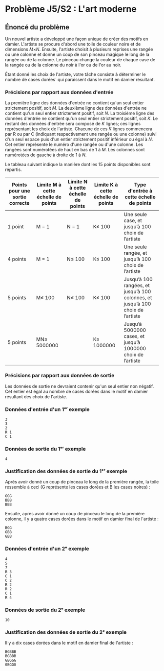# Problème J5/S2 : L'art moderne

## Énoncé du problème

Un nouvel artiste a développé une façon unique de créer des motifs en
damier. L'artiste se procure d'abord une toile de couleur noire et de
dimensions *M*×*N*. Ensuite, l'artiste choisit à plusieurs reprises une
rangée ou une colonne et donne un coup de son pinceau magique le long de
la rangée ou de la colonne. Le pinceau change la couleur de chaque case
de la rangée ou de la colonne du noir à l'or ou de l'or au noir.

Étant donné les choix de l'artiste, votre tâche consiste à déterminer le
nombre de cases dorées´ qui paraissent dans le motif en damier
résultant.

### Précisions par rapport aux données d'entrée

La première ligne des données d'entrée ne contient qu'un seul entier
strictement positif, soit *M*. La deuxième ligne des données d'entrée ne
contient qu'un seul entier strictement positif, soit *N*. La troisième
ligne des données d'entrée ne contient qu'un seul entier strictement
positif, soit *K*. Le restant des données d'entrée sera composé de *K*
lignes; ces lignes représentant les choix de l'artiste. Chacune de ces
*K* lignes commencera par R ou par C (indiquant respectivement une
rangée ou une colonne) suivi d'un seul espace puis d'un entier
strictement positif inférieur ou égal à *N*. Cet entier représente le
numéro d'une rangée ou d'une colonne. Les rangées sont numérotées de
haut en bas de 1 à *M*. Les colonnes sont numérotées de gauche à droite
de 1 à *N*.

Le tableau suivant indique la manière dont les 15 points disponibles
sont répartis.

| Points pour une sortie correcte 	| Limite M à cette échelle de points 	| Limite N à cette échelle de points 	| Limite K à cette échelle de points 	| Type d'entrée à cette échelle de points                                                  	|
|---------------------------------	|------------------------------------	|------------------------------------	|------------------------------------	|------------------------------------------------------------------------------------------	|
|     1 point                     	|     M = 1                          	|     N = 1                          	|     K≤ 100                         	|     Une seule case,   et jusqu’à 100 choix de l’artiste                                  	|
|     4 points                    	|     M = 1                          	|     N≤ 100                         	|     K≤ 100                         	|     Une seule rangée,   et jusqu’à 100 choix de l’artiste                                	|
|     5 points                    	|     M≤ 100                         	|     N≤ 100                         	|     K≤ 100                         	|     Jusqu’à 100   rangées, et jusqu’à 100 colonnes, et jusqu’à 100 choix de l’artiste    	|
|     5 points                    	|     MN≤ 5000000                    	|                                    	|     K≤ 1000000                     	|     Jusqu’à 5000000 cases, et jusqu’à 1000000 choix de   l’artiste                       	|

### Précisions par rapport aux données de sortie

Les données de sortie ne devraient contenir qu'un seul entier non
négatif. Cet entier est égal au nombre de cases dorées dans le motif en
damier résultant des choix de l'artiste.

### Données d'entrée d'un 1ᵉʳ exemple

```
3
3
2
R 1
C 1
```

### Données de sortie du 1ᵉʳ exemple

```
4
```

### Justification des données de sortie du 1ᵉʳ exemple

Après avoir donné un coup de pinceau le long de la première rangée, la
toile ressemble à ceci (G représente les cases dorées et B les cases
noires) :

```
GGG
BBB
BBB
```

Ensuite, après avoir donné un coup de pinceau le long de la première
colonne, il y a quatre cases dorées dans le motif en damier final de
l'artiste :

```
BGG
GBB
GBB
```

### Données d'entrée d'un 2ᵉ exemple

```
4
5
7
R 3
C 1
C 2
R 2
R 2
C 1
R 4
```

### Données de sortie du 2ᵉ exemple

```
10
```

### Justification des données de sortie du 2ᵉ exemple

Il y a dix cases dorées dans le motif en damier final de l'artiste :

```
BGBBB
BGBBB
GBGGG
GBGGG
```